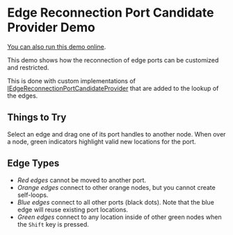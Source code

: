 <!--
 //////////////////////////////////////////////////////////////////////////////
 // @license
 // This demo file is part of yFiles for HTML 2.3.0.3.
 // Use is subject to license terms.
 //
 // Copyright (c) 2000-2020 by yWorks GmbH, Vor dem Kreuzberg 28,
 // 72070 Tuebingen, Germany. All rights reserved.
 //
 //////////////////////////////////////////////////////////////////////////////
-->
# Edge Reconnection Port Candidate Provider Demo

[You can also run this demo online](https://live.yworks.com/demos/input/edgereconnection/index.html).

This demo shows how the reconnection of edge ports can be customized and restricted.

This is done with custom implementations of [IEdgeReconnectionPortCandidateProvider](https://docs.yworks.com/yfileshtml/#/api/IEdgeReconnectionPortCandidateProvider) that are added to the lookup of the edges.

## Things to Try

Select an edge and drag one of its port handles to another node. When over a node, green indicators highlight valid new locations for the port.

## Edge Types

- _Red edges_ cannot be moved to another port.
- _Orange edges_ connect to other orange nodes, but you cannot create self-loops.
- _Blue edges_ connect to all other ports (black dots). Note that the blue edge will reuse existing port locations.
- _Green edges_ connect to any location inside of other green nodes when the `Shift` key is pressed.

